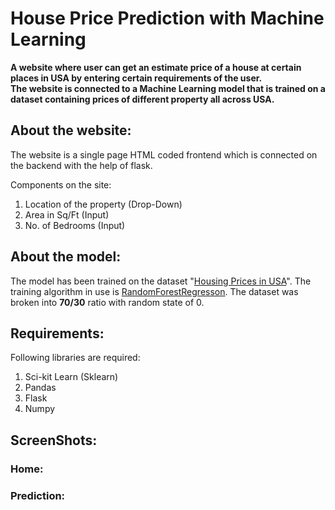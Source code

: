 # House Price Prediction with Machine Learning
**A website where user can get an estimate price of a house at certain places in USA by entering certain requirements of the user. <br />The website is connected to a Machine Learning model that is trained on a dataset containing prices of different property all across USA.**

## About the website:
The website is a single page HTML coded frontend which is connected on the backend with the help of flask.

Components on the site:
1. Location of the property (Drop-Down)
2. Area in Sq/Ft (Input)
3. No. of Bedrooms (Input)

## About the model:
The model has been trained on the dataset "[Housing Prices in USA](https://www.kaggle.com/datasets/vedavyasv/usa-housing)". The training algorithm in use is [RandomForestRegresson](https://scikit-learn.org/stable/modules/generated/sklearn.ensemble.RandomForestRegressor.html).
The dataset was broken into **70/30** ratio with random state of 0.


## Requirements: 
Following libraries are required:
1. Sci-kit Learn (Sklearn)
2. Pandas
3. Flask
4. Numpy

## ScreenShots:
### Home:


### Prediction:

